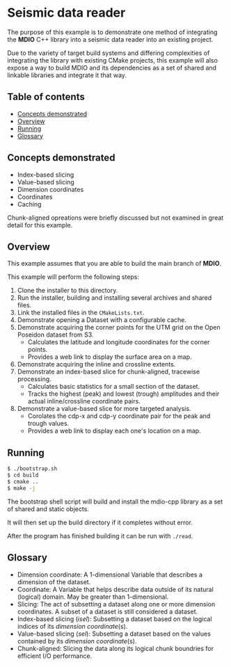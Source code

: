 # Seismic data reader

The purpose of this example is to demonstrate one method of integrating the **MDIO** C++ library into a seismic data reader into an existing project.

Due to the variety of target build systems and differing complexities of integrating the library with existing CMake projects, this example will also expose a way to build MDIO and its dependencies as a set of shared and linkable libraries and integrate it that way.

## Table of contents
- [Concepts demonstrated](#concepts-demonstrated)
- [Overview](#overview)
- [Running](#running)
- [Glossary](#glossary)

## Concepts demonstrated
- Index-based slicing
- Value-based slicing
- Dimension coordinates
- Coordinates
- Caching

Chunk-aligned opreations were briefly discussed but not examined in great detail for this example.

## Overview

This example assumes that you are able to build the main branch of **MDIO**.

This example will perform the following steps:

1. Clone the installer to this directory.
2. Run the installer, building and installing several archives and shared files.
3. Link the installed files in the `CMakeLists.txt`.
4. Demonstrate opening a Dataset with a configurable cache.
5. Demonstrate acquiring the corner points for the UTM grid on the Open Poseidon dataset from S3.
    - Calculates the latitude and longitude coordinates for the corner points.
    - Provides a web link to display the surface area on a map.
6. Demonstrate acquiring the inline and crossline extents.
7. Demonstrate an index-based slice for chunk-aligned, tracewise processing.
    - Calculates basic statistics for a small section of the dataset.
    - Tracks the highest (peak) and lowest (trough) amplitudes and their actual inline/crossline coordinate pairs.
8. Demonstrate a value-based slice for more targeted analysis.
    - Corolates the cdp-x and cdp-y coordinate pair for the peak and trough values.
    - Provides a web link to display each one's location on a map.

## Running

```bash
$ ./bootstrap.sh
$ cd build
$ cmake ..
$ make -j
```

The bootstrap shell script will build and install the mdio-cpp library as a set of shared and static objects.

It will then set up the build directory if it completes without error.

After the program has finished building it can be run with `./read`.

## Glossary
- Dimension coordinate: A 1-dimensional Variable that describes a dimension of the dataset. 
- Coordinate: A Variable that helps describe data outside of its natural (logical) domain. May be greater than 1-dimensional.
- Slicing: The act of subsetting a dataset along one or more dimension coordinates. A subset of a dataset is still considered a dataset.
- Index-based slicing (*isel*): Subsetting a dataset based on the logical indices of its *dimension coordinate*(s).
- Value-based slicing (*sel*): Subsetting a dataset based on the values contained by its *dimension coordinate*(s).
- Chunk-aligned: Slicing the data along its logical chunk boundries for efficient I/O performance.